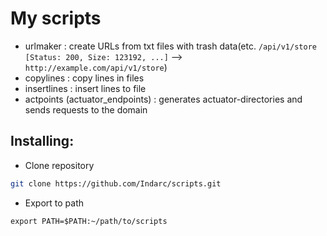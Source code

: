 # My scripts
- urlmaker : create URLs from txt files with trash data(etc. `/api/v1/store       [Status: 200, Size: 123192, ...]` --> `http://example.com/api/v1/store`)
- copylines : copy lines in files
- insertlines : insert lines to file
- actpoints (actuator_endpoints) : generates actuator-directories and sends requests to the domain

## Installing:
- Clone repository
```sh
git clone https://github.com/Indarc/scripts.git
```
- Export to path
```
export PATH=$PATH:~/path/to/scripts
```
